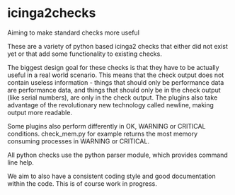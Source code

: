 # icinga2checks
Aiming to make standard checks more useful

These are a variety of python based icinga2 checks that either did not exist yet or that add some functionality to existing checks.

The biggest design goal for these checks is that they have to be actually useful in a real world scenario. This means that the check output does not contain useless information - things that should only be performance data are performance data, and things that should only be in the check output (like serial numbers), are only in the check output. The plugins also take advantage of the revolutionary new technology called newline, making output more readable.

Some plugins also perform differently in OK, WARNING or CRITICAL conditions. check_mem.py for example returns the most memory consuming processes in WARNING or CRITICAL.

All python checks use the python parser module, which provides command line help.

We aim to also have a consistent coding style and good documentation within the code. This is of course work in progress.
